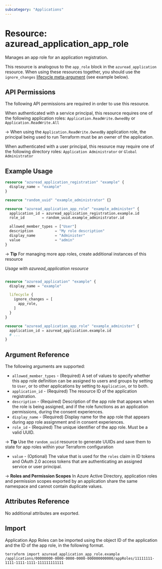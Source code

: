 ```yaml
---
subcategory: "Applications"
---
```


# Resource: azuread_application_app_role

Manages an app role for an application registration.

This resource is analogous to the `app_role` block in the `azuread_application` resource. When using these resources together, you should use the `ignore_changes` [lifecycle meta-argument](https://developer.hashicorp.com/terraform/language/meta-arguments/lifecycle) (see example below).

## API Permissions

The following API permissions are required in order to use this resource.

When authenticated with a service principal, this resource requires one of the following application roles: `Application.ReadWrite.OwnedBy` or `Application.ReadWrite.All`

-> When using the `Application.ReadWrite.OwnedBy` application role, the principal being used to run Terraform must be an owner of the application.

When authenticated with a user principal, this resource may require one of the following directory roles: `Application Administrator` or `Global Administrator`

## Example Usage

```terraform
resource "azuread_application_registration" "example" {
  display_name = "example"
}

resource "random_uuid" "example_administrator" {}

resource "azuread_application_app_role" "example_administer" {
  application_id = azuread_application_registration.example.id
  role_id        = random_uuid.example_administrator.id

  allowed_member_types = ["User"]
  description          = "My role description"
  display_name         = "Administer"
  value                = "admin"
}
```

-> **Tip** For managing more app roles, create additional instances of this resource

*Usage with azuread_application resource*

```terraform

resource "azuread_application" "example" {
  display_name = "example"

  lifecycle {
    ignore_changes = [
      app_role,
    ]
  }
}

resource "azuread_application_app_role" "example_administer" {
  application_id = azuread_application.example.id
  # ...
}
```

## Argument Reference

The following arguments are supported:

* `allowed_member_types` - (Required) A set of values to specify whether this app role definition can be assigned to users and groups by setting to `User`, or to other applications by setting to `Application`, or to both.
* `application_id` - (Required) The resource ID of the application registration.
* `description` - (Required) Description of the app role that appears when the role is being assigned, and if the role functions as an application permissions, during the consent experiences.
* `display_name` - (Required) Display name for the app role that appears during app role assignment and in consent experiences.
* `role_id` - (Required) The unique identifier of the app role. Must be a valid UUID.

-> **Tip** Use the `random_uuid` resource to generate UUIDs and save them to state for app roles within your Terraform configuration

* `value` - (Optional) The value that is used for the `roles` claim in ID tokens and OAuth 2.0 access tokens that are authenticating an assigned service or user principal.

-> **Roles and Permission Scopes** In Azure Active Directory, application roles and permission scopes exported by an application share the same namespace and cannot contain duplicate values.

## Attributes Reference

No additional attributes are exported.

## Import

Application App Roles can be imported using the object ID of the application and the ID of the app role, in the following format.

```shell
terraform import azuread_application_app_role.example /applications/00000000-0000-0000-0000-000000000000/appRoles/11111111-1111-1111-1111-111111111111
```
